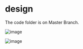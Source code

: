 # design

The code folder is on Master Branch.

![image](https://github.com/Manishakesarwani/design/assets/72316941/8cb6cba9-01dd-43a3-8950-ee21460af1e3)

![image](https://github.com/Manishakesarwani/design/assets/72316941/cff64f1c-9762-4b4d-bd19-18e0cdc4ee1c)
